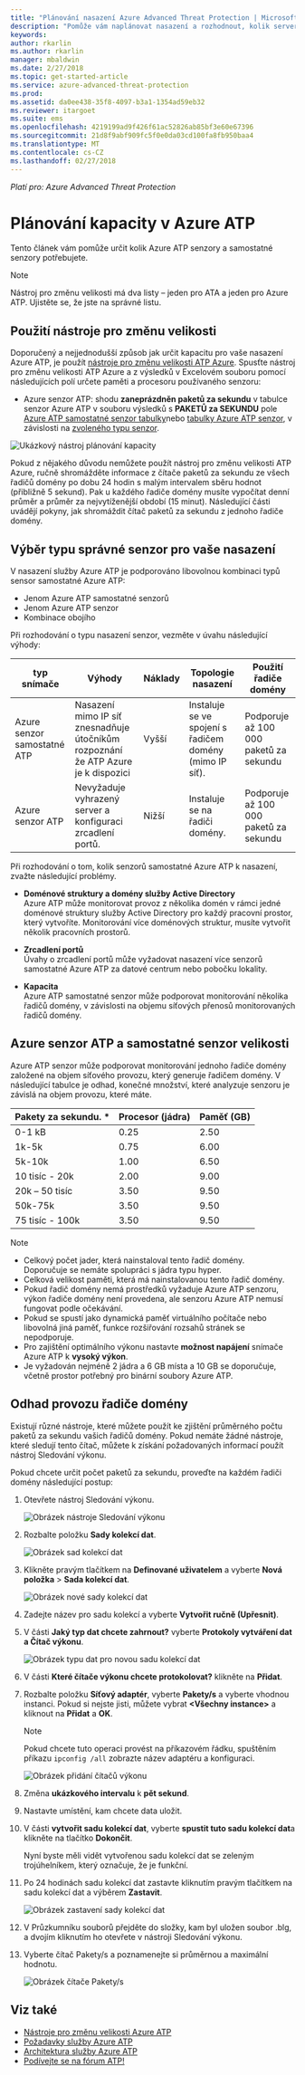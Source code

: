 ```yaml
---
title: "Plánování nasazení Azure Advanced Threat Protection | Microsoft Docs"
description: "Pomůže vám naplánovat nasazení a rozhodnout, kolik serverů Azure ATP bude potřeba k podpoře vaší sítě."
keywords: 
author: rkarlin
ms.author: rkarlin
manager: mbaldwin
ms.date: 2/27/2018
ms.topic: get-started-article
ms.service: azure-advanced-threat-protection
ms.prod: 
ms.assetid: da0ee438-35f8-4097-b3a1-1354ad59eb32
ms.reviewer: itargoet
ms.suite: ems
ms.openlocfilehash: 4219199ad9f426f61ac52826ab85bf3e60e67396
ms.sourcegitcommit: 21d8f9abf909fc5f0e0da03cd100fa8fb950baa4
ms.translationtype: MT
ms.contentlocale: cs-CZ
ms.lasthandoff: 02/27/2018
---
```

*Platí pro: Azure Advanced Threat Protection*



# <a name="azure-atp-capacity-planning"></a>Plánování kapacity v Azure ATP
Tento článek vám pomůže určit kolik Azure ATP senzory a samostatné senzory potřebujete.

> [!NOTE] 
> Nástroj pro změnu velikosti má dva listy – jeden pro ATA a jeden pro Azure ATP. Ujistěte se, že jste na správné listu.

## <a name="using-the-sizing-tool"></a>Použití nástroje pro změnu velikosti
Doporučený a nejjednodušší způsob jak určit kapacitu pro vaše nasazení Azure ATP, je použít [nástroje pro změnu velikosti ATP Azure](http://aka.ms/aatpsizingtool). Spusťte nástroj pro změnu velikosti ATP Azure a z výsledků v Excelovém souboru pomocí následujících polí určete paměti a procesoru používaného senzoru:

- Azure senzor ATP: shodu **zaneprázdněn paketů za sekundu** v tabulce senzor Azure ATP v souboru výsledků s **PAKETŮ za SEKUNDU** pole [Azure ATP samostatné senzor tabulky](#azure-atp-sensor-sizing)nebo [tabulky Azure ATP senzor](#azure-atp-standalone-sensor-sizing), v závislosti na [zvoleného typu senzor](#choosing-the-right-sensor-type-for-your-deployment).


![Ukázkový nástroj plánování kapacity](media/capacity-tool.png)


Pokud z nějakého důvodu nemůžete použít nástroj pro změnu velikosti ATP Azure, ručně shromážděte informace z čítače paketů za sekundu ze všech řadičů domény po dobu 24 hodin s malým intervalem sběru hodnot (přibližně 5 sekund). Pak u každého řadiče domény musíte vypočítat denní průměr a průměr za nejvytíženější období (15 minut).
Následující části uvádějí pokyny, jak shromáždit čítač paketů za sekundu z jednoho řadiče domény.

## <a name="choosing-the-right-sensor-type-for-your-deployment"></a>Výběr typu správné senzor pro vaše nasazení
V nasazení služby Azure ATP je podporováno libovolnou kombinaci typů sensor samostatné Azure ATP:

- Jenom Azure ATP samostatné senzorů
- Jenom Azure ATP senzor
- Kombinace obojího

Při rozhodování o typu nasazení senzor, vezměte v úvahu následující výhody:

|typ snímače|Výhody|Náklady|Topologie nasazení|Použití řadiče domény|
|----|----|----|----|-----|
|Azure senzor samostatné ATP|Nasazení mimo IP síť znesnadňuje útočníkům rozpoznání že ATP Azure je k dispozici|Vyšší|Instaluje se ve spojení s řadičem domény (mimo IP síť).|Podporuje až 100 000 paketů za sekundu|
|Azure senzor ATP|Nevyžaduje vyhrazený server a konfiguraci zrcadlení portů.|Nižší|Instaluje se na řadiči domény.|Podporuje až 100 000 paketů za sekundu|

Při rozhodování o tom, kolik senzorů samostatné Azure ATP k nasazení, zvažte následující problémy.

-   **Doménové struktury a domény služby Active Directory**<br>
    Azure ATP může monitorovat provoz z několika domén v rámci jedné doménové struktury služby Active Directory pro každý pracovní prostor, který vytvoříte. Monitorování více doménových struktur, musíte vytvořit několik pracovních prostorů. 

-   **Zrcadlení portů**<br>
Úvahy o zrcadlení portů může vyžadovat nasazení více senzorů samostatné Azure ATP za datové centrum nebo pobočku lokality.

-   **Kapacita**<br>
    Azure ATP samostatné senzor může podporovat monitorování několika řadičů domény, v závislosti na objemu síťových přenosů monitorovaných řadičů domény. 


## Azure senzor ATP a samostatné senzor velikosti <a name="sizing"></a>

Azure ATP senzor může podporovat monitorování jednoho řadiče domény založené na objem síťového provozu, který generuje řadičem domény. V následující tabulce je odhad, konečné množství, které analyzuje senzoru je závislá na objem provozu, které máte. 


|Pakety za sekundu. *|Procesor (jádra)|Paměť (GB)|
|----|----|-----|
|0-1 kB|0.25|2.50|
|1k-5k|0.75|6.00|
|5k-10k|1.00|6.50|
|10 tisíc - 20k|2.00|9.00|
|20k – 50 tisíc|3.50|9.50|
|50k-75k |3.50|9.50|
|75 tisíc - 100k|3.50 |9.50|

> [!NOTE]
> - Celkový počet jader, která nainstaloval tento řadič domény.<br>Doporučuje se nemáte spolupráci s jádra typu hyper.
> - Celková velikost paměti, která má nainstalovanou tento řadič domény.
> -   Pokud řadič domény nemá prostředků vyžaduje Azure ATP senzoru, výkon řadiče domény není provedena, ale senzoru Azure ATP nemusí fungovat podle očekávání.
> -   Pokud se spustí jako dynamická paměť virtuálního počítače nebo libovolná jiná paměť, funkce rozšiřování rozsahů stránek se nepodporuje.
> -   Pro zajištění optimálního výkonu nastavte **možnost napájení** snímače Azure ATP k **vysoký výkon**.
> -   Je vyžadován nejméně 2 jádra a 6 GB místa a 10 GB se doporučuje, včetně prostor potřebný pro binární soubory Azure ATP.


## <a name="domain-controller-traffic-estimation"></a>Odhad provozu řadiče domény

Existují různé nástroje, které můžete použít ke zjištění průměrného počtu paketů za sekundu vašich řadičů domény. Pokud nemáte žádné nástroje, které sledují tento čítač, můžete k získání požadovaných informací použít nástroj Sledování výkonu.

Pokud chcete určit počet paketů za sekundu, proveďte na každém řadiči domény následující postup:

1.  Otevřete nástroj Sledování výkonu.

    ![Obrázek nástroje Sledování výkonu](media/atp-traffic-estimation-1.png)

2.  Rozbalte položku **Sady kolekcí dat**.

    ![Obrázek sad kolekcí dat](media/atp-traffic-estimation-2.png)

3.  Klikněte pravým tlačítkem na **Definované uživatelem** a vyberte **Nová položka** &gt; **Sada kolekcí dat**.

    ![Obrázek nové sady kolekcí dat](media/atp-traffic-estimation-3.png)

4.  Zadejte název pro sadu kolekcí a vyberte **Vytvořit ručně (Upřesnit)**.

5.  V části **Jaký typ dat chcete zahrnout?** vyberte **Protokoly vytváření dat a Čítač výkonu**.

    ![Obrázek typu dat pro novou sadu kolekcí dat](media/atp-traffic-estimation-5.png)

6.  V části **Které čítače výkonu chcete protokolovat?** klikněte na **Přidat**.

7.  Rozbalte položku **Síťový adaptér**, vyberte **Pakety/s** a vyberte vhodnou instanci. Pokud si nejste jisti, můžete vybrat **&lt;Všechny instance&gt;** a kliknout na **Přidat** a **OK**.

    > [!NOTE]
    > Pokud chcete tuto operaci provést na příkazovém řádku, spuštěním příkazu `ipconfig /all` zobrazte název adaptéru a konfiguraci.

    ![Obrázek přidání čítačů výkonu](media/atp-traffic-estimation-7.png)

8.  Změna **ukázkového intervalu** k **pět sekund**.

9. Nastavte umístění, kam chcete data uložit.

10. V části **vytvořit sadu kolekcí dat**, vyberte **spustit tuto sadu kolekcí dat**a klikněte na tlačítko **Dokončit**.

    Nyní byste měli vidět vytvořenou sadu kolekcí dat se zeleným trojúhelníkem, který označuje, že je funkční.

11. Po 24 hodinách sadu kolekcí dat zastavte kliknutím pravým tlačítkem na sadu kolekcí dat a výběrem **Zastavit**.

    ![Obrázek zastavení sady kolekcí dat](media/atp-traffic-estimation-12.png)

12. V Průzkumníku souborů přejděte do složky, kam byl uložen soubor .blg, a dvojím kliknutím ho otevřete v nástroji Sledování výkonu.

13. Vyberte čítač Pakety/s a poznamenejte si průměrnou a maximální hodnotu.

    ![Obrázek čítače Pakety/s](media/atp-traffic-estimation-14.png)



## <a name="see-also"></a>Viz také
- [Nástroje pro změnu velikosti Azure ATP](http://aka.ms/aatpsizingtool)
- [Požadavky služby Azure ATP](atp-prerequisites.md)
- [Architektura služby Azure ATP](atp-architecture.md)
- [Podívejte se na fórum ATP!](https://aka.ms/azureatpcommunity)
